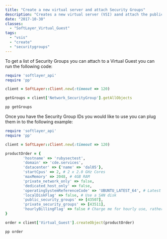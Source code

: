 ```yaml
---
title: "Create a new virtual server and attach Security Groups"
description: "Creates a new virtual server (VSI) aand attach the public and private interfaces to respective Security Groups."
date: "2017-10-30"
classes:
  - "SoftLayer_Virtual_Guest"
tags:
  - "vsis"
  - "create"
  - "securitygroups"
---
```


To get a list of Security Groups you can attach to a Virtual Guest you can run the following code:

```ruby
require 'softlayer_api'
require 'pp'

client = SoftLayer::Client.new(:timeout => 120)

getGroups = client['Network_SecurityGroup'].getAllObjects

pp getGroups
```

Once you have the Security Group IDs you would like to use you can plug them in to the following example:

```ruby
require 'softlayer_api'
require 'pp'

client = SoftLayer::Client.new(:timeout => 120)

productOrder = {
    	'hostname' => 'rubysectest',
    	'domain' => 'cde.services',
    	'datacenter' => {'name' => 'dal05'},
    	'startCpus' => 2, # 2 x 2.0 GHz Cores
    	'maxMemory' => 2048, # 4GB RAM
    	'private_network_only' => false,
    	'dedicated_host_only' => false,
    	'operatingSystemReferenceCode' => 'UBUNTU_LATEST_64', # Latest Ubuntu LTS
    	'localDiskFlag' => false, # Use a SAN disk
    	'public_security_groups' => [43507],
    	'private_security_groups' => [43511],
    	'hourlyBillingFlag' => false # Charge me for hourly use, rather than monthly.
}

order = client['Virtual_Guest'].createObject(productOrder)

pp order

```